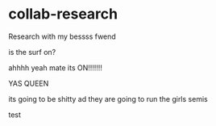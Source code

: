 # collab-research
Research with my bessss fwend

is the surf on?

ahhhh yeah mate its ON!!!!!!!

YAS QUEEN

its going to be shitty ad they are going to run the girls semis

test

